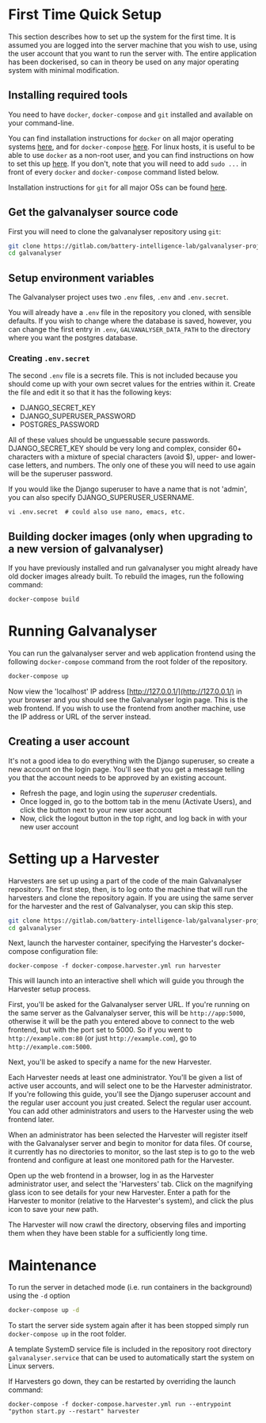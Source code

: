 # First Time Quick Setup

This section describes how to set up the system for the first time. 
It is assumed you are logged into the server machine that you 
wish to use, using the user account that you want to run the server with. 
The entire application has been dockerised, so can in theory be used on 
any major operating system with minimal modification.

## Installing required tools

You need to have `docker`, `docker-compose` and `git` installed and available on your 
command-line. 

You can find installation instructions for `docker` on all major operating systems 
[here](https://docs.docker.com/engine/install/), and for `docker-compose` 
[here](https://docs.docker.com/compose/install/). For linux hosts, it is useful to be 
able to use `docker` as a non-root user, and you can find instructions on how to set 
this up [here](https://docs.docker.com/engine/install/linux-postinstall/). If you don't, 
note that you will need to add `sudo ...` in front of every `docker` and 
`docker-compose` command listed below.

Installation instructions for `git` for all major OSs can be found 
[here](https://git-scm.com/book/en/v2/Getting-Started-Installing-Git).

## Get the galvanalyser source code

First you will need to clone the galvanalyser repository using `git`:

```bash
git clone https://gitlab.com/battery-intelligence-lab/galvanalyser-project/galvanalyser.git
cd galvanalyser
```

## Setup environment variables

The Galvanalyser project uses two `.env` files, `.env` and `.env.secret`. 

You will already have a `.env` file in the repository you cloned, with sensible defaults.
If you wish to change where the database is saved, however, you can change the first entry
in `.env`, `GALVANALYSER_DATA_PATH` to the directory where you want the postgres database.

### Creating `.env.secret`

The second `.env` file is a secrets file. 
This is not included because you should come up with your own secret values for the
entries within it. 
Create the file and edit it so that it has the following keys:
- DJANGO_SECRET_KEY
- DJANGO_SUPERUSER_PASSWORD
- POSTGRES_PASSWORD

All of these values should be unguessable secure passwords. 
DJANGO_SECRET_KEY should be very long and complex, consider 60+ characters
with a mixture of special characters (avoid $), upper- and lower-case letters, 
and numbers.
The only one of these you will need to use again will be the superuser password.

If you would like the Django superuser to have a name that is not 'admin', 
you can also specify DJANGO_SUPERUSER_USERNAME.

```shell
vi .env.secret  # could also use nano, emacs, etc.
```

## Building docker images (only when upgrading to a new version of galvanalyser)

If you have previously installed and run galvanalyser you might already have old docker 
images already built. To rebuild the images, run the following command:

```bash
docker-compose build
```

# Running Galvanalyser

You can run the galvanalyser server and web application frontend using the following 
`docker-compose` command from the root folder of the repository.

```bash
docker-compose up
```

Now view the 'localhost' IP address [http://127.0.0.1/](http://127.0.0.1/) in your 
browser and you should see the Galvanalyser login page. 
This is the web frontend.
If you wish to use the frontend from another machine, 
use the IP address or URL of the server instead.

## Creating a user account

It's not a good idea to do everything with the Django superuser, 
so create a new account on the login page. 
You'll see that you get a message telling you that the account 
needs to be approved by an existing account.
- Refresh the page, and login using the _superuser_ credentials.
- Once logged in, go to the bottom tab in the menu (Activate Users),
  and click the button next to your new user account
- Now, click the logout button in the top right,
    and log back in with your new user account

# Setting up a Harvester

Harvesters are set up using a part of the code of the main Galvanalyser repository.
The first step, then, is to log onto the machine that will run the harvesters and 
clone the repository again.
If you are using the same server for the harvester and the rest of Galvanalyser, 
you can skip this step.

```bash
git clone https://gitlab.com/battery-intelligence-lab/galvanalyser-project/galvanalyser.git
cd galvanalyser
```

Next, launch the harvester container, specifying the Harvester's docker-compose configuration file:

```shell
docker-compose -f docker-compose.harvester.yml run harvester
```

This will launch into an interactive shell which will guide you through the Harvester setup process.

First, you'll be asked for the Galvanalyser server URL.
If you're running on the same server as the Galvanalyser server, this will be `http://app:5000`,
otherwise it will be the path you entered above to connect to the web frontend, 
but with the port set to 5000. So if you went to `http://example.com:80` (or just `http://example.com`),
go to `http://example.com:5000`.

Next, you'll be asked to specify a name for the new Harvester. 

Each Harvester needs at least one administrator.
You'll be given a list of active user accounts, and will select one to be the 
Harvester administrator. 
If you're following this guide, you'll see the Django superuser account and the
regular user account you just created.
Select the regular user account.
You can add other administrators and users to the Harvester using the web frontend later.

When an administrator has been selected the Harvester will register itself with
the Galvanalyser server and begin to monitor for data files. 
Of course, it currently has no directories to monitor, so the last step is to
go to the web frontend and configure at least one monitored path for the Harvester.

Open up the web frontend in a browser, log in as the Harvester administrator user,
and select the 'Harvesters' tab.
Click on the magnifying glass icon to see details for your new Harvester.
Enter a path for the Harvester to monitor (relative to the Harvester's system), 
and click the plus icon to save your new path.

The Harvester will now crawl the directory, observing files and importing them
when they have been stable for a sufficiently long time.

# Maintenance

To run the server in detached mode (i.e. run containers in the background) using the 
`-d` option

```bash
docker-compose up -d
```

To start the server side system again after it has been stopped simply run 
`docker-compose up` in the root folder.

A template SystemD service file is included in the repository root directory 
`galvanalyser.service` that can be used to automatically start the system on Linux servers.


If Harvesters go down, they can be restarted by overriding the launch command:
```shell
docker-compose -f docker-compose.harvester.yml run --entrypoint "python start.py --restart" harvester
```
